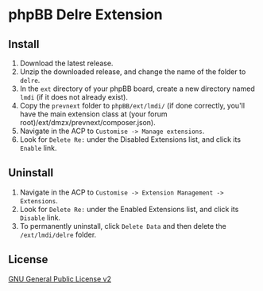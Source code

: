 # phpBB Delre Extension

## Install

1. Download the latest release.
2. Unzip the downloaded release, and change the name of the folder to `delre`.
3. In the `ext` directory of your phpBB board, create a new directory named `lmdi` (if it does not already exist).
4. Copy the `prevnext` folder to `phpBB/ext/lmdi/` (if done correctly, you'll have the main extension class at (your forum root)/ext/dmzx/prevnext/composer.json).
5. Navigate in the ACP to `Customise -> Manage extensions`.
6. Look for `Delete Re:` under the Disabled Extensions list, and click its `Enable` link.

## Uninstall

1. Navigate in the ACP to `Customise -> Extension Management -> Extensions`.
2. Look for `Delete Re:` under the Enabled Extensions list, and click its `Disable` link.
3. To permanently uninstall, click `Delete Data` and then delete the `/ext/lmdi/delre` folder.

## License
[GNU General Public License v2](http://opensource.org/licenses/GPL-2.0)
